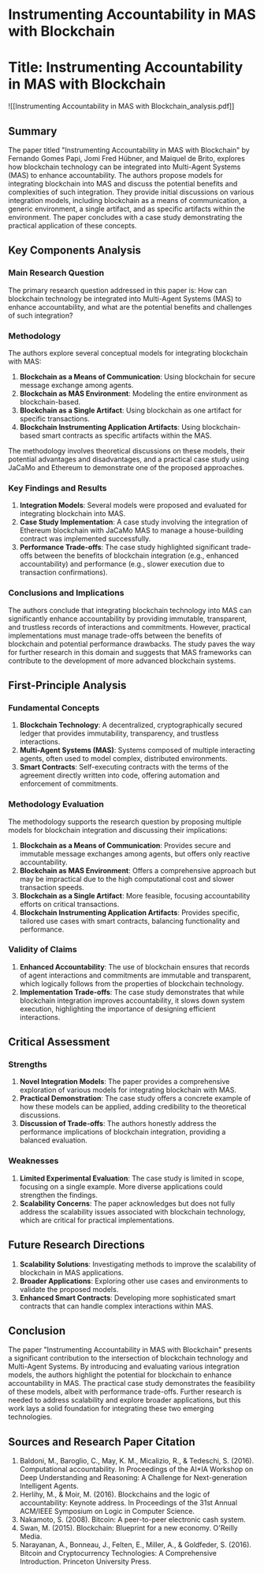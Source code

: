 # Instrumenting Accountability in MAS with Blockchain

# Title: Instrumenting Accountability in MAS with Blockchain
![[Instrumenting Accountability in MAS with Blockchain_analysis.pdf]]

## Summary
The paper titled "Instrumenting Accountability in MAS with Blockchain" by Fernando Gomes Papi, Jomi Fred Hübner, and Maiquel de Brito, explores how blockchain technology can be integrated into Multi-Agent Systems (MAS) to enhance accountability. The authors propose models for integrating blockchain into MAS and discuss the potential benefits and complexities of such integration. They provide initial discussions on various integration models, including blockchain as a means of communication, a generic environment, a single artifact, and as specific artifacts within the environment. The paper concludes with a case study demonstrating the practical application of these concepts.

## Key Components Analysis

### Main Research Question
The primary research question addressed in this paper is: How can blockchain technology be integrated into Multi-Agent Systems (MAS) to enhance accountability, and what are the potential benefits and challenges of such integration?

### Methodology
The authors explore several conceptual models for integrating blockchain with MAS:
1. **Blockchain as a Means of Communication**: Using blockchain for secure message exchange among agents.
2. **Blockchain as MAS Environment**: Modeling the entire environment as blockchain-based.
3. **Blockchain as a Single Artifact**: Using blockchain as one artifact for specific transactions.
4. **Blockchain Instrumenting Application Artifacts**: Using blockchain-based smart contracts as specific artifacts within the MAS.

The methodology involves theoretical discussions on these models, their potential advantages and disadvantages, and a practical case study using JaCaMo and Ethereum to demonstrate one of the proposed approaches.

### Key Findings and Results
1. **Integration Models**: Several models were proposed and evaluated for integrating blockchain into MAS.
2. **Case Study Implementation**: A case study involving the integration of Ethereum blockchain with JaCaMo MAS to manage a house-building contract was implemented successfully.
3. **Performance Trade-offs**: The case study highlighted significant trade-offs between the benefits of blockchain integration (e.g., enhanced accountability) and performance (e.g., slower execution due to transaction confirmations).

### Conclusions and Implications
The authors conclude that integrating blockchain technology into MAS can significantly enhance accountability by providing immutable, transparent, and trustless records of interactions and commitments. However, practical implementations must manage trade-offs between the benefits of blockchain and potential performance drawbacks. The study paves the way for further research in this domain and suggests that MAS frameworks can contribute to the development of more advanced blockchain systems.

## First-Principle Analysis

### Fundamental Concepts

1. **Blockchain Technology**: A decentralized, cryptographically secured ledger that provides immutability, transparency, and trustless interactions.
2. **Multi-Agent Systems (MAS)**: Systems composed of multiple interacting agents, often used to model complex, distributed environments.
3. **Smart Contracts**: Self-executing contracts with the terms of the agreement directly written into code, offering automation and enforcement of commitments.

### Methodology Evaluation
The methodology supports the research question by proposing multiple models for blockchain integration and discussing their implications:

1. **Blockchain as a Means of Communication**: Provides secure and immutable message exchanges among agents, but offers only reactive accountability.
2. **Blockchain as MAS Environment**: Offers a comprehensive approach but may be impractical due to the high computational cost and slower transaction speeds.
3. **Blockchain as a Single Artifact**: More feasible, focusing accountability efforts on critical transactions.
4. **Blockchain Instrumenting Application Artifacts**: Provides specific, tailored use cases with smart contracts, balancing functionality and performance.

### Validity of Claims
1. **Enhanced Accountability**: The use of blockchain ensures that records of agent interactions and commitments are immutable and transparent, which logically follows from the properties of blockchain technology.
2. **Implementation Trade-offs**: The case study demonstrates that while blockchain integration improves accountability, it slows down system execution, highlighting the importance of designing efficient interactions.

## Critical Assessment

### Strengths
1. **Novel Integration Models**: The paper provides a comprehensive exploration of various models for integrating blockchain with MAS.
2. **Practical Demonstration**: The case study offers a concrete example of how these models can be applied, adding credibility to the theoretical discussions.
3. **Discussion of Trade-offs**: The authors honestly address the performance implications of blockchain integration, providing a balanced evaluation.

### Weaknesses
1. **Limited Experimental Evaluation**: The case study is limited in scope, focusing on a single example. More diverse applications could strengthen the findings.
2. **Scalability Concerns**: The paper acknowledges but does not fully address the scalability issues associated with blockchain technology, which are critical for practical implementations.

## Future Research Directions

1. **Scalability Solutions**: Investigating methods to improve the scalability of blockchain in MAS applications.
2. **Broader Applications**: Exploring other use cases and environments to validate the proposed models.
3. **Enhanced Smart Contracts**: Developing more sophisticated smart contracts that can handle complex interactions within MAS.

## Conclusion
The paper "Instrumenting Accountability in MAS with Blockchain" presents a significant contribution to the intersection of blockchain technology and Multi-Agent Systems. By introducing and evaluating various integration models, the authors highlight the potential for blockchain to enhance accountability in MAS. The practical case study demonstrates the feasibility of these models, albeit with performance trade-offs. Further research is needed to address scalability and explore broader applications, but this work lays a solid foundation for integrating these two emerging technologies.

## Sources and Research Paper Citation
1. Baldoni, M., Baroglio, C., May, K. M., Micalizio, R., & Tedeschi, S. (2016). Computational accountability. In Proceedings of the AI*IA Workshop on Deep Understanding and Reasoning: A Challenge for Next-generation Intelligent Agents.
2. Herlihy, M., & Moir, M. (2016). Blockchains and the logic of accountability: Keynote address. In Proceedings of the 31st Annual ACM/IEEE Symposium on Logic in Computer Science.
3. Nakamoto, S. (2008). Bitcoin: A peer-to-peer electronic cash system.
4. Swan, M. (2015). Blockchain: Blueprint for a new economy. O'Reilly Media.
5. Narayanan, A., Bonneau, J., Felten, E., Miller, A., & Goldfeder, S. (2016). Bitcoin and Cryptocurrency Technologies: A Comprehensive Introduction. Princeton University Press.